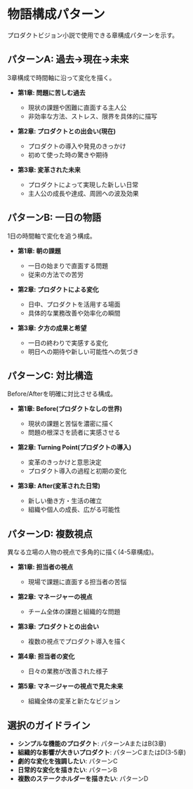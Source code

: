# 物語構成パターン

プロダクトビジョン小説で使用できる章構成パターンを示す。

## パターンA: 過去→現在→未来

3章構成で時間軸に沿って変化を描く。

- **第1章: 問題に苦しむ過去**
  - 現状の課題や困難に直面する主人公
  - 非効率な方法、ストレス、限界を具体的に描写
  
- **第2章: プロダクトとの出会い(現在)**
  - プロダクトの導入や発見のきっかけ
  - 初めて使った時の驚きや期待
  
- **第3章: 変革された未来**
  - プロダクトによって実現した新しい日常
  - 主人公の成長や達成、周囲への波及効果

## パターンB: 一日の物語

1日の時間軸で変化を追う構成。

- **第1章: 朝の課題**
  - 一日の始まりで直面する問題
  - 従来の方法での苦労
  
- **第2章: プロダクトによる変化**
  - 日中、プロダクトを活用する場面
  - 具体的な業務改善や効率化の瞬間
  
- **第3章: 夕方の成果と希望**
  - 一日の終わりで実感する変化
  - 明日への期待や新しい可能性への気づき

## パターンC: 対比構造

Before/Afterを明確に対比させる構成。

- **第1章: Before(プロダクトなしの世界)**
  - 現状の課題と苦悩を濃密に描く
  - 問題の根深さを読者に実感させる
  
- **第2章: Turning Point(プロダクトの導入)**
  - 変革のきっかけと意思決定
  - プロダクト導入の過程と初期の変化
  
- **第3章: After(変革された日常)**
  - 新しい働き方・生活の確立
  - 組織や個人の成長、広がる可能性

## パターンD: 複数視点

異なる立場の人物の視点で多角的に描く(4-5章構成)。

- **第1章: 担当者の視点**
  - 現場で課題に直面する担当者の苦悩
  
- **第2章: マネージャーの視点**
  - チーム全体の課題と組織的な問題
  
- **第3章: プロダクトとの出会い**
  - 複数の視点でプロダクト導入を描く
  
- **第4章: 担当者の変化**
  - 日々の業務が改善された様子
  
- **第5章: マネージャーの視点で見た未来**
  - 組織全体の変革と新たなビジョン

## 選択のガイドライン

- **シンプルな機能のプロダクト**: パターンAまたはB(3章)
- **組織的な影響が大きいプロダクト**: パターンCまたはD(3-5章)
- **劇的な変化を強調したい**: パターンC
- **日常的な変化を描きたい**: パターンB
- **複数のステークホルダーを描きたい**: パターンD
